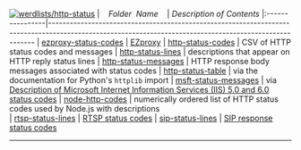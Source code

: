[![werdlists/http-status](https://img.shields.io/badge/werdlists-http-status-purple.svg?logo=github&style=popout&longCache=true)](# "werdlists/http-status")
|&nbsp;&nbsp;&nbsp;&nbsp;_Folder&nbsp;&nbsp;Name_&nbsp;&nbsp;&nbsp;&nbsp;| _Description of Contents_
|:----------------|--------------------------------------------------------------------------------------------------------------------------------------------------------
| [ezproxy-status-codes](ezproxy-status-codes.txt) |  [EZproxy](https://www.oclc.org/support/services/ezproxy/documentation/cfg/logformat.en.html) 
| [http-status-codes](http-status-codes.csv) |  CSV of HTTP status codes and messages 
| [http-status-lines](http-status-lines.txt) |  descriptions that appear on HTTP reply status lines 
| [http-status-messages](http-status-messages.txt) |  HTTP response body messages associated with status codes 
| [http-status-table](http-status-table.txt) |  via the documentation for Python's `httplib` import 
| [msft-status-messages](msft-status-messages.txt) |  via [Description of Microsoft Internet Information Services (IIS) 5.0 and 6.0 status codes](https://support.microsoft.com/help/318380) 
| [node-http-codes](node-http-codes.js) | numerically ordered list of HTTP status codes used by Node.js with descriptions  
| [rtsp-status-lines](rtsp-status-lines.txt) |  [RTSP status codes](https://www.websitepulse.com/kb/rtsp_status_codes) 
| [sip-status-lines](sip-status-lines.txt) |  [SIP response status codes](https://www.websitepulse.com/kb/sip_response_status_codes) 

* * *

